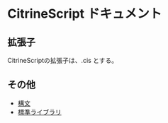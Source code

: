 # CitrineScript ドキュメント

## 拡張子

CitrineScriptの拡張子は、.cis とする。

## その他

- [構文](grammar.md)
- [標準ライブラリ](std.md)
